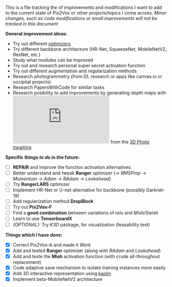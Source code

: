 This is a file tracking the of improvements and modifications I want to add to the current state of Pix2Vox or other projects/topics I come across. 
_Minor changes, such as code modifications or small improvements will not be tracked in this document_

**General improvement *ideas*:**

* Try out different [optimizers](https://github.com/mgrankin/over9000)
* Try different backbone architecture (HR-Net, SqueezeNet, MobileNetV2, ResNet, etc.)
* Study what modules can be improved
* Try out and research personal super secret activation function
* Try out different augmentation and regularization methods
* Research photogrammetry (from DL research or apps like canvas.io or occipital projects)
* Research PapersWithCode for similar tasks
* Research posibility to add improvements by generating depth maps with ![MonoDepthNN](https://github.com/intel-isl/MiDaS/blob/master/run.py) from the [3D Photo Inpaiting](https://github.com/vt-vl-lab/3d-photo-inpainting)


**Specific things *to do* in the future:**

- [ ] **REPAIR** and improve the function activation alternatives
- [ ] Better understand and tweak **Ranger** optimizer (_-> RMSProp -> Momentum -> Adam -> RAdam -> Lookahead_)
- [ ] Try **RangerLARS** optimizer
- [ ] Implement HR-Net or U-net alternative for backbone (possibly Darknet-19)
- [ ] Add regularization method **DropBlock**
- [ ] Try out **Pix2Vox-F**
- [ ] Find a **good combination** between variations of _relu_ and _Mish/Swish_
- [ ] Learn to use **TensorboardX**
- [ ] _(OPTIONAL):_ Try _K3D_ package, for visualization (feasability test)

**Things which I have *done*:**

- [x] Correct Pix2Vox-A and made it *Work*
- [x] Add and tested **Ranger** optimizer (along with _RAdam_ and _Lookahead_)
- [x] Add and teste the **Mish** activation function (with crude all-throughout replacement)
- [x] Code adaptive save mechanism to isolate training instances more easily
- [x] Add 3D interactive representation using [kaolin](https://github.com/NVIDIAGameWorks/kaolin) 
- [x] Implement beta-MobileNetV2 architecture